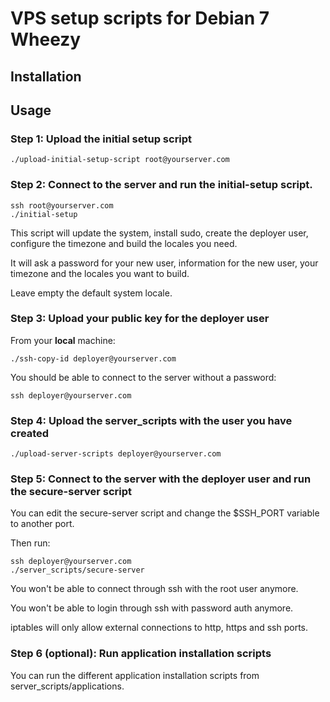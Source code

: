 # VPS setup scripts for Debian 7 Wheezy

## Installation

## Usage

### Step 1: Upload the initial setup script

    ./upload-initial-setup-script root@yourserver.com

### Step 2: Connect to the server and run the initial-setup script.

    ssh root@yourserver.com
    ./initial-setup

This script will update the system, install sudo, create the deployer user, configure the timezone and build the locales you need.

It will ask a password for your new user, information for the new user, your timezone and the locales you want to build.

Leave empty the default system locale.

### Step 3: Upload your public key for the deployer user

From your **local** machine:

    ./ssh-copy-id deployer@yourserver.com

You should be able to connect to the server without a password:

    ssh deployer@yourserver.com

### Step 4: Upload the server_scripts with the user you have created

    ./upload-server-scripts deployer@yourserver.com

### Step 5: Connect to the server with the deployer user and run the secure-server script

You can edit the secure-server script and change the $SSH_PORT variable to another port.

Then run:

    ssh deployer@yourserver.com
    ./server_scripts/secure-server

You won't be able to connect through ssh with the root user anymore.

You won't be able to login through ssh with password auth anymore.

iptables will only allow external connections to http, https and ssh ports.

### Step 6 (optional): Run application installation scripts

You can run the different application installation scripts from server_scripts/applications.
